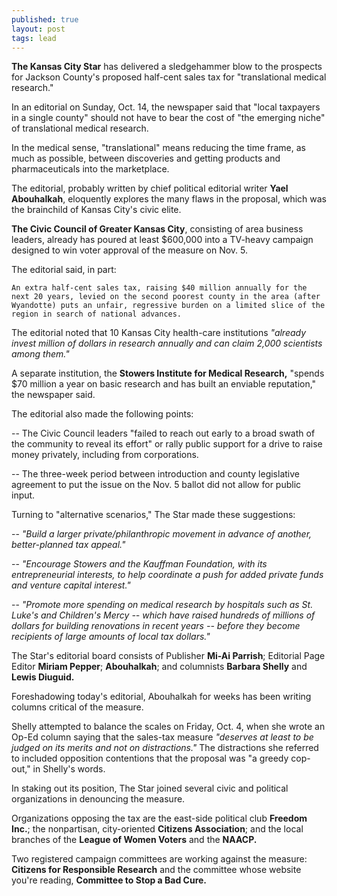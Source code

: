 ```yaml
---
published: true
layout: post
tags: lead
---
```


**The Kansas City Star** has delivered a sledgehammer blow to the prospects for Jackson County's proposed half-cent sales tax for "translational medical research." 

In an editorial on Sunday, Oct. 14, the newspaper said that "local taxpayers in a single county" should not have to bear the cost of "the emerging niche" of translational medical research.

In the medical sense, "translational" means reducing the time frame, as much as possible, between discoveries and getting products and pharmaceuticals into the marketplace.

The editorial, probably written by chief political editorial writer **Yael Abouhalkah**, eloquently explores the many flaws in the proposal, which was the brainchild of Kansas City's civic elite.

**The Civic Council of Greater Kansas City**, consisting of area business leaders, already has poured at least $600,000 into a TV-heavy campaign designed to win voter approval of the measure on Nov. 5.

The editorial said, in part:

    An extra half-cent sales tax, raising $40 million annually for the next 20 years, levied on the second poorest county in the area (after Wyandotte) puts an unfair, regressive burden on a limited slice of the region in search of national advances.

The editorial noted that 10 Kansas City health-care institutions _"already invest million of dollars in research annually and can claim 2,000 scientists among them."_

A separate institution, the **Stowers Institute for Medical Research,** "spends $70 million a year on basic research and has built an enviable reputation," the newspaper said.

The editorial also made the following points:

-- The Civic Council leaders "failed to reach out early to a broad swath of the community to reveal its effort" or rally public support for a drive to raise money privately, including from corporations.

-- The three-week period between introduction and county legislative agreement to put the issue on the Nov. 5 ballot did not allow for public input.

Turning to "alternative scenarios," The Star made these suggestions:

-- _"Build a larger private/philanthropic movement in advance of another, better-planned tax appeal."_

-- _"Encourage Stowers and the Kauffman Foundation, with its entrepreneurial interests, to help coordinate a push for added private funds and venture capital interest."_

-- _"Promote more spending on medical research by hospitals such as St. Luke's and Children's Mercy -- which have raised hundreds of millions of dollars for building renovations in recent years -- before they become recipients of large amounts of local tax dollars."_

The Star's editorial board consists of Publisher **Mi-Ai Parrish**; Editorial Page Editor **Miriam Pepper**; **Abouhalkah**; and columnists **Barbara Shelly** and **Lewis Diuguid.**

Foreshadowing today's editorial, Abouhalkah for weeks has been writing columns critical of the measure.

Shelly attempted to balance the scales on Friday, Oct. 4, when she wrote an Op-Ed column saying that the sales-tax measure _"deserves at least to be judged on its merits and not on distractions."_ The distractions she referred to included opposition contentions that the proposal was "a greedy cop-out," in Shelly's words.

In staking out its position, The Star joined several civic and political organizations in denouncing the measure.

Organizations opposing the tax are the east-side political club **Freedom Inc.**; the nonpartisan, city-oriented **Citizens Association**; and the local branches of the **League of Women Voters** and the **NAACP.**

Two registered campaign committees are working against the measure: **Citizens for Responsible Research** and the committee whose website you're reading, **Committee to Stop a Bad Cure.**
